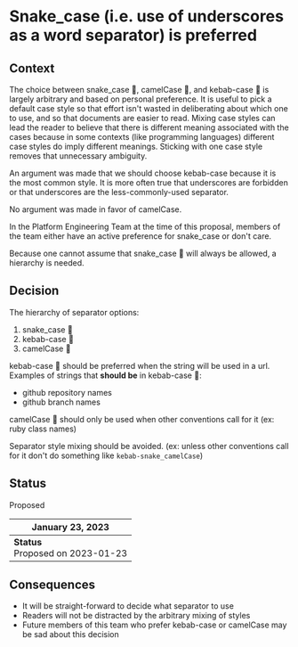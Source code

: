 # Snake_case (i.e. use of underscores as a word separator) is preferred

## Context

The choice between snake_case 🐍, camelCase 🐪, and kebab-case 🍢 is largely
arbitrary and based on personal preference. It is useful to pick a default case
style so that effort isn't wasted in deliberating about which one to use, and
so that documents are easier to read. Mixing case styles can lead the reader to
believe that there is different meaning associated with the cases because in
some contexts (like programming languages) different case styles do imply
different meanings. Sticking with one case style removes that unnecessary
ambiguity.

An argument was made that we should choose kebab-case because it is the most common
style. It is more often true that underscores are forbidden or that underscores
are the less-commonly-used separator.

No argument was made in favor of camelCase.

In the Platform Engineering Team at the time of this proposal, members of the
team either have an active preference for snake_case or don't care.

Because one cannot assume that snake_case 🐍 will always be allowed, a
hierarchy is needed.

## Decision

The hierarchy of separator options:

1. snake_case 🐍
1. kebab-case 🍢
1. camelCase 🐪

kebab-case 🍢 should be preferred when the string will be used in a url.
Examples of strings that **should be** in kebab-case 🍢:

* github repository names
* github branch names

camelCase 🐪 should only be used when other conventions call for it (ex: ruby
class names)

Separator style mixing should be avoided. (ex: unless other conventions call
for it don't do something like  `kebab-snake_camelCase`)

## Status

Proposed

| January 23, 2023 |
|-----------------|
| **Status** <br> Proposed on 2023-01-23 |

## Consequences

* It will be straight-forward to decide what separator to use
* Readers will not be distracted by the arbitrary mixing of styles
* Future members of this team who prefer kebab-case or camelCase may be sad
  about this decision
